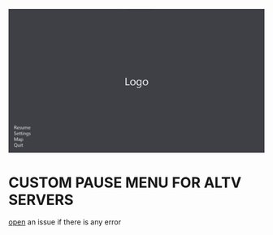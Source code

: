 ![.](screen.png)


# CUSTOM PAUSE MENU FOR ALTV SERVERS


[open](https://github.com/jodev7/altv-pausemenu/issues) an issue if there is any error

